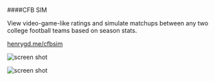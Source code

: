 ####CFB SIM

View video-game-like ratings and simulate matchups between any two college football teams based on season stats.

[henrygd.me/cfbsim](http://henrygd.me/cfbsim)

![screen shot](http://i.imgur.com/Du5703R.jpg)

![screen shot](http://i.imgur.com/VAixp5q.jpg)